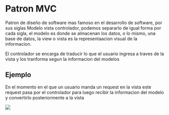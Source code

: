 <h1>Patron MVC</H1>

<p>Patron de diseño de software mas famoso en el desarrollo de software, por sus siglas Modelo vista controlador, podemos separarlo de igual forma por cada sigla, el modelo es donde se almacenan los datos, o lo mismo, una base de datos, la view o vista es la representaacion visual de la informacion.</p>

<p>El controlador se encarga de traducir lo que el usuario ingresa a traves de la vista y los tranforma segun la informacion del modelos</p>

<h2>Ejemplo</h2>

<p>En el momento en el que un usuario manda un request en la vista este request pasa por el controlador para luego recibir la informacion del modelo y convertirlo posteriormente a la vista</p>

<img src="https://upload.wikimedia.org/wikipedia/commons/thumb/a/a0/MVC-Process.svg/1200px-MVC-Process.svg.png">